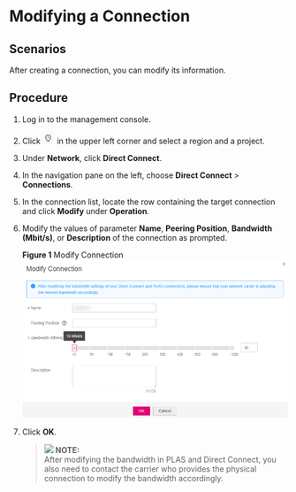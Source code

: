 # Modifying a Connection<a name="EN-US_TOPIC_0115747604"></a>

## Scenarios<a name="section440113239353"></a>

After creating a connection, you can modify its information.

## Procedure<a name="section4450972211"></a>

1.  Log in to the management console.
2.  Click  ![](figures/icon-region.png)  in the upper left corner and select a region and a project.
3.  Under  **Network**, click  **Direct Connect**.
4.  In the navigation pane on the left, choose  **Direct Connect**  \>  **Connections**.
5.  In the connection list, locate the row containing the target connection and click  **Modify**  under  **Operation**.
6.  Modify the values of parameter  **Name**,  **Peering Position**,  **Bandwidth \(Mbit/s\)**, or  **Description**  of the connection as prompted.

    **Figure  1**  Modify Connection<a name="fig5461183292217"></a>  
    ![](figures/modify-connection.png "modify-connection")

7.  Click  **OK**.

    >![](/images/icon-note.gif) **NOTE:**   
    >After modifying the bandwidth in PLAS and Direct Connect, you also need to contact the carrier who provides the physical connection to modify the bandwidth accordingly.  


